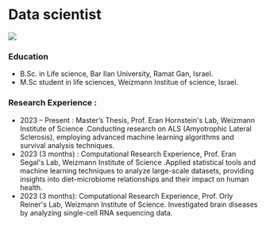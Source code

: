 
# Data scientist 
![](https://www.google.com/url?sa=i&url=https%3A%2F%2Fmedium.com%2Fanalytics-vidhya%2Fintroduction-to-data-science-28deb32878e7&psig=AOvVaw1dbl8WOetigwhv90GtUqZH&ust=1730710014201000&source=images&cd=vfe&opi=89978449&ved=0CBQQjRxqFwoTCKiivrLjv4kDFQAAAAAdAAAAABAJ)

### Education
- B.Sc. in Life science, Bar Ilan University, Ramat Gan, Israel.
- M.Sc student in life sciences, Weizmann Institue of science, Israel.
 
### Research Experience :
- 2023 – Present : Master’s Thesis, Prof. Eran Hornstein's Lab, Weizmann Institute of Science .Conducting research on ALS (Amyotrophic Lateral Sclerosis), employing advanced machine learning algorithms and survival analysis techniques.
- 2023 (3 months) : Computational Research Experience, Prof. Eran Segal's Lab, Weizmann Institute of Science .Applied statistical tools and machine learning techniques to analyze large-scale datasets, providing insights into diet-microbiome relationships and their impact on human health.
- 2023 (3 months): Computational Research Experience, Prof. Orly Reiner's Lab, Weizmann Institute of Science. Investigated brain diseases by analyzing single-cell RNA sequencing data.



